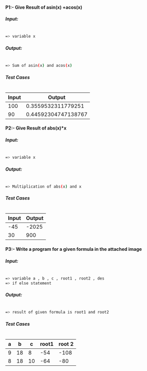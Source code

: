 #### P1:- Give Result of asin(x) +acos(x)
##### _Input:_
#
```sh
=> variable x 
```
##### _Output:_
#
```sh
=> Sum of asin(x) and acos(x)
```
##### _Test Cases_
#
| Input | Output |
| ------ | ------ |
| 100 | 0.3559532311779251  |
| 90 | 0.44592304747138767 |


#### P2:- Give Result of abs(x)*x
##### _Input:_
#
```sh
=> variable x 
```
##### _Output:_
#
```sh
=> Multiplication of abs(x) and x
```
##### _Test Cases_
#
| Input | Output |
| ------ | ------ |
| -45 | -2025 |
| 30| 900 |

#### P3:- Write a program for a given formula in the attached image
##### _Input:_
#
```sh
=> variable a , b , c , root1 , root2 , des 
=> if else statement
```
##### _Output:_
#
```sh
=> result of given formula is root1 and root2
```
##### _Test Cases_
#
|   a    |   b    |   c    |  root1 | root 2 |
| - | - | - | - | - |
| 9 | 18 | 8 | -54 | -108 | 
| 8 | 18 | 10 | -64 | -80 |
